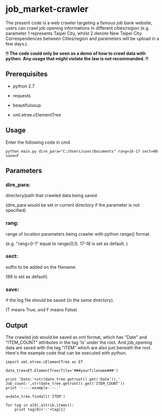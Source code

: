 # job_market-crawler

The present code is a web crawler targeting a famous job bank website, users can crawl job opening informations in different cities/region (e.g. parameter 1 represents Taipei City, whilst 2 denote New Taipei City. Correspendences between Cities/region and parameters will be upload in a few days.).

**!! The code could only be seen as a demo of how to crawl data with python. Any usage that might violate the law is not recommanded. !!**

## Prerequisites
- python 2.7

- requests
- beautifulsoup
- xml.etree.cElementTree

## Usage

Enter the following code in cmd

    python main.py dire_para="C:/Users/user/Documents" rang=16-17 sect=00 save=F

## Parameters

### **dire_para**: ###
directory/path that crawled data being saved.

(dire_para would be set in current directory if the parameter is not specified)

### **rang**: ###
range of location parameters being crawler with python range() format.

(e.g. "rang=0-1" equal to range(0,1). 17-18 is set as default. )

### **sect**: ###
suffix to be added on the filename.

(99 is set as default)

### **save**: ###
if the log file should be saved (in the same directory).

(T means True, and F means False)

## Output
The crawled job would be saved as xml format, which has "Date" and "ITEM_COUNT" attributes in the tag 'ls' under the root. And job_opening data are saved with the tag "ITEM" which are also just beneath the root.
Here's the example code that can be executed with python.

    import xml.etree.cElementTree as ET
    
    date_tree=ET.ElementTree(file='###yourfilename###')
    
    print 'Date:'+str(date_tree.getroot().get('Date')),' Job_count:',str(date_tree.getroot().get('ITEM_COUNT'))
    print '-----example-----'
    
    a=date_tree.findall('ITEM')
    
    for tag in a[0].attrib.items():
        print tag[0]+':'+tag[1]
